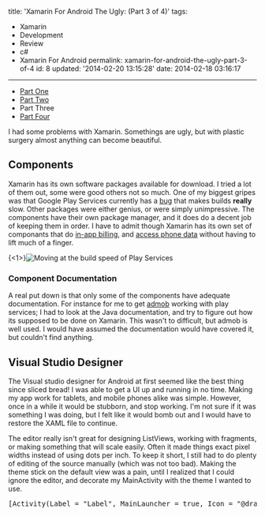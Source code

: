 title: 'Xamarin For Android The Ugly: (Part 3 of 4)'
tags:

  - Xamarin
  - Development
  - Review
  - c#
  - Xamarin For Android
permalink: xamarin-for-android-the-ugly-part-3-of-4
id: 8
updated: '2014-02-20 13:15:28'
date: 2014-02-18 03:16:17
---

* [Part One](/xamarin-the-good-the-bad-and-the-ugly/)
* [Part Two](http://blog.tommyparnell.com/xamarin-for-android-the-bad-part-2-of-4/)
* Part Three
* [Part Four](/xamarin-the-conclusion-part-4-of-4/)

I had some problems with Xamarin. Somethings are ugly, but with plastic surgery almost anything can become beautiful.

## Components

Xamarin has its own software packages available for download. I tried a lot of them out, some were good others not so much. One of my biggest gripes was that Google Play Services currently has a [bug](http://stackoverflow.com/questions/20125720/xamarin-android-builds-deployments-are-very-slow-how-to-speed-them-up) that makes builds **really** slow. Other packages were either genius, or were simply unimpressive. The components have their own package manager, and it does do a decent job of keeping them in order. I have to admit though Xamarin has its own set of componants that do [in-app billing](http://components.xamarin.com/gettingstarted/xamarin.inappbilling), and [access phone data](http://components.xamarin.com/view/xamarin.mobile) without having to lift much of a finger.

{<1>}![Moving at the build speed of Play Services](/content/images/2014/Feb/turtle_Alan_Rees.jpg)

### Component Documentation

A real put down is that only some of the components have adequate documentation. For instance for me to get [admob](http://www.google.com/ads/admob/) working with play services; I had to look at the Java documentation, and try to figure out how its supposed to be done on Xamarin. This wasn't to difficult, but admob is well used. I would have assumed the documentation would have covered it, but couldn't find anything.

## Visual Studio Designer

The Visual studio designer for Android at first seemed like the best thing since sliced bread! I was able to get a UI up and running in no time. Making my app work for tablets, and mobile phones alike was simple. However, once in a while it would be stubborn, and stop working. I'm not sure if it was something I was doing, but I felt like it would bomb out and I would have to restore the XAML file to continue. 

The editor really isn't great for designing ListViews, working with fragments, or making something that will scale easily. Often it made things exact pixel widths instead of using dots per inch. To keep it short, I still had to do plenty of editing of the source manually (which was not too bad). Making the theme stick on the default view was a pain, until I realized that I could ignore the editor, and decorate my MainActivity with the theme I wanted to use.

<pre>[Activity(Label = "Label", MainLauncher = true, Icon = "@drawable/Icon", Theme = "@android:style/Theme.Holo.Light")]</pre>